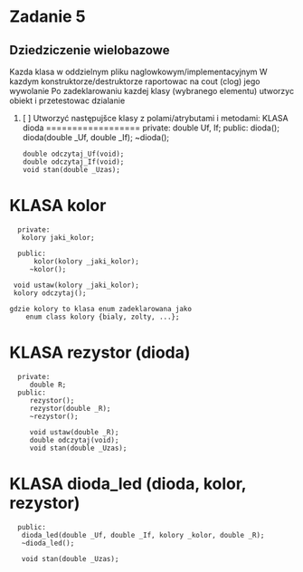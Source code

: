 # Zadanie 5
## Dziedziczenie wielobazowe

Kazda klasa w oddzielnym pliku naglowkowym/implementacyjnym
W kazdym konstruktorze/destruktorze raportowac na cout (clog) jego wywolanie
Po zadeklarowaniu kazdej klasy (wybranego elementu) utworzyc obiekt i przetestowac dzialanie

1. [ ] Utworzyć następujšce klasy z polami/atrybutami i metodami:
  KLASA dioda
  ==================
      private:
	     double Uf, If;
      public:
	     dioda();
	     dioda(double _Uf, double _If);
	     ~dioda();

       double odczytaj_Uf(void);
       double odczytaj_If(void);
       void stan(double _Uzas);

  KLASA kolor
  ==================
      private:
       kolory jaki_kolor;

      public:
	      kolor(kolory _jaki_kolor);
	     ~kolor();

     void ustaw(kolory _jaki_kolor);
     kolory odczytaj();

    gdzie kolory to klasa enum zadeklarowana jako
        enum class kolory {bialy, zolty, ...};

  KLASA rezystor (dioda)
  ==================
      private:
	     double R;
      public:
	     rezystor();
	     rezystor(double _R);
	     ~rezystor();

	     void ustaw(double _R);
	     double odczytaj(void);
	     void stan(double _Uzas);

  KLASA dioda_led (dioda, kolor, rezystor)
  ==================
      public:
       dioda_led(double _Uf, double _If, kolory _kolor, double _R);
       ~dioda_led();
       
       void stan(double _Uzas);
